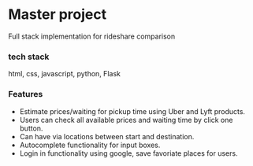 # Master project
Full stack implementation for rideshare comparison

### tech stack
html, css, javascript, python, Flask

### Features
* Estimate prices/waiting for pickup time using Uber and Lyft products.
* Users can check all available prices and waiting time by click one button.
* Can have via locations between start and destination.
* Autocomplete functionality for input boxes.
* Login in functionality using google, save favoriate places for users. 

